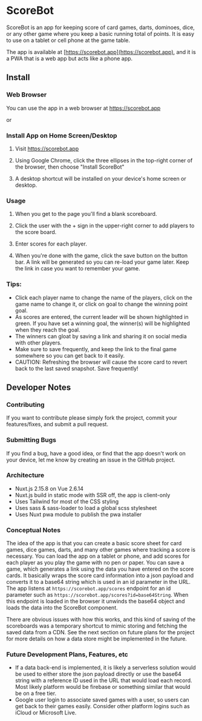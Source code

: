 # ScoreBot

ScoreBot is an app for keeping score of card games, darts, dominoes, dice, or any other game where you keep a basic running total of points. It is easy to use on a tablet or cell phone at the game table.

The app is available at [https://scorebot.app](https://scorebot.app), and it is a PWA that is a web app but acts like a phone app.

## Install

### Web Browser
You can use the app in a web browser at https://scorebot.app

or

### Install App on Home Screen/Desktop

1. Visit https://scorebot.app

1. Using Google Chrome, click the three ellipses in the top-right corner of the browser, then choose "Install ScoreBot"

1. A desktop shortcut will be installed on your device's home screen or desktop.

### Usage

1. When you get to the page you'll find a blank scoreboard.

1. Click the user with the + sign in the upper-right corner to add players to the score board.

1. Enter scores for each player.

1. When you're done with the game, click the save button on the button bar. A link will be generated so you can re-load your game later. Keep the link in case you want to remember your game.

### Tips:

* Click each player name to change the name of the players, click on the game name to change it, or click on goal to change the winning point goal.
* As scores are entered, the current leader will be shown highlighted in green. If you have set a winning goal, the winner(s) will be highlighted when they reach the goal.
* The winners can gloat by saving a link and sharing it on social media with other players.
* Make sure to save frequently, and keep the link to the final game somewhere so you can get back to it easily.
* CAUTION: Refreshing the browser will cause the score card to revert back to the last saved snapshot. Save frequently!

## Developer Notes

### Contributing
If you want to contribute please simply fork the project, commit your features/fixes, and submit a pull request.

### Submitting Bugs
If you find a bug, have a good idea, or find that the app doesn't work on your device, let me know by creating an issue in the GitHub project.
### Architecture
* Nuxt.js 2.15.8 on Vue 2.6.14
* Nuxt.js build in static mode with SSR off, the app is client-only
* Uses Tailwind for most of the CSS styling
* Uses sass & sass-loader to load a global scss stylesheet
* Uses Nuxt pwa module to publish the pwa installer

### Conceptual Notes
The idea of the app is that you can create a basic score sheet for card games, dice games, darts, and many other games where tracking a score is necessary. You can load the app on a tablet or phone, and add scores for each player as you play the game with no pen or paper. You can save a game, which generates a link using the data you have entered on the score cards. It basically wraps the score card information into a json payload and converts it to a base64 string which is used in an id parameter in the URL. The app listens at `https://scorebot.app/scores` endpoint for an id parameter such as `https://scorebot.app/scores?id=base64String`. When this endpoint is loaded in the browser it unwinds the base64 object and loads the data into the ScoreBot component.

There are obvious issues with how this works, and this kind of saving of the scoreboards was a temporary shortcut to mimic storing and fetching the saved data from a CDN. See the next section on future plans for the project for more details on how a data store might be implemented in the future.

### Future Development Plans, Features, etc

* If a data back-end is implemented, it is likely a serverless solution would be used to either store the json payload directly or use the base64 string with a reference ID used in the URL that would load each record. Most likely platform would be firebase or something similar that would be on a free tier.
* Google user login to associate saved games with a user, so users can get back to their games easily. Consider other platform logins such as iCloud or Microsoft Live.


